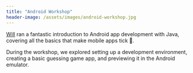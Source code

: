 ```yaml
---
title: "Android Workshop"
header-image: /assets/images/android-workshop.jpg
---
```


[Will](https://twitter.com/wrussell1999) ran a fantastic introduction to
Android app development with Java, covering all the basics that make mobile
apps tick 🎊.

During the workshop, we explored setting up a development environment,
creating a basic guessing game app, and previewing it in the Android
emulator.
